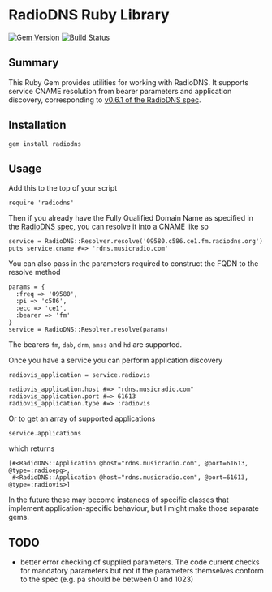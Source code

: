 # RadioDNS Ruby Library

[![Gem Version](https://badge.fury.io/rb/radiodns-ruby.png)](http://rubygems.org/gems/radiodns-ruby) [![Build Status](https://travis-ci.org/bbcrd/radiodns-ruby.png?branch=master)](https://travis-ci.org/bbcrd/radiodns-ruby)

## Summary

This Ruby Gem provides utilities for working with RadioDNS. It supports service CNAME resolution from bearer parameters and application discovery, corresponding to [v0.6.1 of the RadioDNS spec](http://radiodns.org/wp-content/uploads/2009/03/rdns011.pdf).

## Installation

    gem install radiodns

## Usage

Add this to the top of your script

    require 'radiodns'

Then if you already have the Fully Qualified Domain Name as specified
in the [RadioDNS spec](http://radiodns.org/wp-content/uploads/2009/03/rdns011.pdf), you
can resolve it into a CNAME like so

    service = RadioDNS::Resolver.resolve('09580.c586.ce1.fm.radiodns.org')
    puts service.cname #=> 'rdns.musicradio.com'

You can also pass in the parameters required to construct the FQDN to
the resolve method

    params = {
      :freq => '09580',
      :pi => 'c586',
      :ecc => 'ce1',
      :bearer => 'fm'
    }
    service = RadioDNS::Resolver.resolve(params)

The bearers `fm`, `dab`, `drm`, `amss` and `hd` are supported.

Once you have a service you can perform application discovery

    radiovis_application = service.radiovis

    radiovis_application.host #=> "rdns.musicradio.com"
    radiovis_application.port #=> 61613
    radiovis_application.type #=> :radiovis

Or to get an array of supported applications

    service.applications

which returns

    [#<RadioDNS::Application @host="rdns.musicradio.com", @port=61613, @type=:radioepg>,
     #<RadioDNS::Application @host="rdns.musicradio.com", @port=61613, @type=:radiovis>]

In the future these may become instances of specific classes that
implement application-specific behaviour, but I might make those
separate gems.

## TODO

 - better error checking of supplied parameters. The code current
   checks for mandatory parameters but not if the parameters
   themselves conform to the spec (e.g. pa should be between 0 and
   1023)
